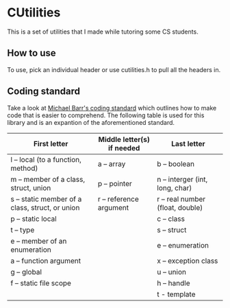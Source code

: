 # CUtilities #
This is a set of utilities that I made while tutoring some CS students.

## How to use ##
To use, pick an individual header or use cutilities.h to pull all the headers in. 

## Coding standard ##
Take a look at [Michael Barr's coding standard](https://barrgroup.com/sites/default/files/barr_c_coding_standard_2018.pdf) which outlines how to make code that is easier to comprehend. The following table is used for this library and is an expantion of the aforementioned standard.

| First letter | Middle letter(s) if needed | Last letter |
| --- | --- | --- |
| l – local (to a function, method) | a – array | b – boolean |
| m – member of a class, struct, union | p – pointer | n – interger (int, long, char) |
| s – static member of a class, struct, or union | r – reference argument  | r – real number (float, double) |
| p – static local | | c – class |
| t – type | | s – struct |
| e – member of an enumeration | | e – enumeration |
| a – function argument | | x – exception class |
| g – global | | u – union |
| f – static file scope	| | h – handle |
| | | t - template |
